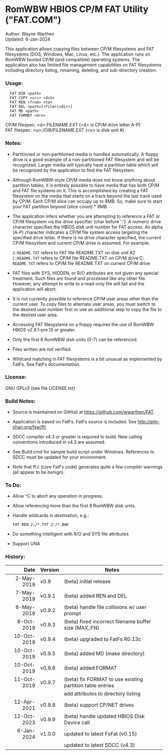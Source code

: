 # RomWBW HBIOS CP/M FAT Utility ("FAT.COM")

Author: Wayne Warthen \
Updated: 6-Jan-2024

This application allows copying files between CP/M filesystems and FAT 
filesystems (DOS, Windows, Mac, Linux, etc.).  The application runs on 
RomWBW hosted CP/M (and compatible) operating systems. The application 
also has limited file management capabilities on FAT filesystems 
including directory listing, renaming, deleting, and sub-directory 
creation.

### Usage:

```
  FAT DIR <path>
  FAT COPY <src> <dst>
  FAT REN <from> <to>
  FAT DEL <path>[<file>|<dir>]
  FAT MD <path>
  FAT FORMAT <drv>
```

  CP/M filespec: \<d\>:FILENAME.EXT (\<d\> is CP/M drive letter A-P) \
  FAT filespec:  \<u\>:/DIR/FILENAME.EXT (\<u\> is disk unit #)

### Notes:

 - Partitioned or non-partitioned media is handled automatically.
   A floppy drive is a good example of a non-partitioned FAT
   filesystem and will be recognized.  Larger media will typically
   have a partition table which will be recognized by the
   application to find the FAT filesystem.
   
 - Although RomWBW-style CP/M media does not know anything about
   partition tables, it is entirely possible to have media that
   has both CP/M and FAT file systems on it.  This is accomplished
   by creating a FAT filesystem on the media that starts on a track
   beyond the last track used by CP/M.  Each CP/M slice can occupy
   up to 8MB.  So, make sure to start your FAT partition beyond
   (slice count) * 9MB.

 - The application infers whether you are attempting to reference
   a FAT or CP/M filesystem via the drive specifier (char before ':').
   A numeric drive character specifies the HBIOS disk unit number
   for FAT access.  An alpha (A-P) character indicates a CP/M
   file system access targeting the specified drive letter.  If there
   is no drive character specified, the current CP/M filesystem and
   current CP/M drive is assumed.  For example:
   
   `2:README.TXT` refers to FAT file README.TXT on disk unit #2 \
   `C:README.TXT` refers to CP/M file README.TXT on CP/M drive C: \
   `README.TXT` refers to CP/M file README.TXT on current CP/M drive
   
 - FAT files with SYS, HIDDEN, or R/O attributes are not given
   any special treatment.  Such files are found and processed
   like any other file.  However, any attempt to write to a
   read-only file will fail and the application will abort.
 
 - It is not currently possible to reference CP/M user areas other
   than the current user.  To copy files to alternate user areas,
   you must switch to the desired user number first or use an
   additional step to copy the file to the desired user area.
   
 - Accessing FAT filesystems on a floppy requires the use of
   RomWBW HBIOS v2.9.1-pre.13 or greater.

 - Only the first 8 RomWBW disk units (0-7) can be referenced.
   
 - Files written are not verified.
 
 - Wildcard matching in FAT filesystems is a bit unusual as
   implemented by FatFs.  See FatFs documentation.

### License:

  GNU GPLv3 (see file LICENSE.txt)

### Build Notes:

 - Source is maintained on GitHub at <https://github.com/wwarthen/FAT>.

 - Application is based on FatFs.  FatFs source is included.  See
   <http://elm-chan.org/fsw/ff/>.

 - SDCC compiler v4.3 or greater is required to build.  New calling
   conventions introduced in v4.3 are assumed.

 - See Build.cmd for sample build script under Windows.  References
   to SDCC must be updated for your environment.
   
 - Note that ff.c (core FatFs code) generates quite a few compiler
   warnings (all appear to be benign).

### To Do:

 - Allow ^C to abort any operation in progress.
 
 - Allow referencing more than the first 8 RomWBW disk units.
 
 - Handle wildcards in destination, e.g.:

   `FAT REN 2:/*.TXT 2:/*.BAK`
 
 - Do something intelligent with R/O and SYS file attributes
 
 - Support UNA
 
### History:

| Date        | Version | Notes                                                       |
|------------:|-------- |-------------------------------------------------------------|
| 2-May-2019  | v0.9    | (beta) initial release                                      |
| 7-May-2019  | v0.9.1  | (beta) added REN and DEL                                    |
| 8-May-2019  | v0.9.2  | (beta) handle file collisions w/ user prompt                |
| 8-Oct-2019  | v0.9.3  | (beta) fixed incorrect filename buffer size (MAX_FN)        |
| 10-Oct-2019 | v0.9.4  | (beta) upgraded to FatFs R0.13c                             |
| 10-Oct-2019 | v0.9.5  | (beta) added MD (make directory)                            |
| 10-Oct-2019 | v0.9.6  | (beta) added FORMAT                                         |
| 11-Oct-2019 | v0.9.7  | (beta) fix FORMAT to use existing partition table entries   |
|             |         | add attributes to directory listing                         |
| 12-Apr-2021 | v0.9.8  | (beta) support CP/NET drives                                |
| 12-Oct-2023 | v0.9.9  | (beta) handle updated HBIOS Disk Device call                |
| 6-Jan-2024  | v1.0.0  | updated to latest FsFat (v0.15)                             |
|             |         | updated to latest SDCC (v4.3)                               |
